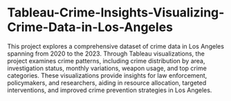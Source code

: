 # Tableau-Crime-Insights-Visualizing-Crime-Data-in-Los-Angeles
This project explores a comprehensive dataset of crime data in Los Angeles spanning from 2020 to the 2023. Through Tableau visualizations, the project examines crime patterns, including crime distribution by area, investigation status, monthly variations, weapon usage, and top crime categories. These visualizations provide insights for law enforcement, policymakers, and researchers, aiding in resource allocation, targeted interventions, and improved crime prevention strategies in Los Angeles.
